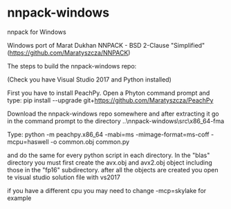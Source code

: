 # nnpack-windows
nnpack for Windows

Windows port of Marat Dukhan NNPACK - BSD 2-Clause "Simplified" (https://github.com/Maratyszcza/NNPACK)


The steps to build the nnpack-windows repo:

(Check you have Visual Studio 2017 and Python installed)

First you have to install PeachPy.
Open a Phyton command prompt and type:
pip install --upgrade git+https://github.com/Maratyszcza/PeachPy

Download the nnpack-windows repo somewhere and after extracting it 
go in the command prompt to the directory ..\nnpack-windows\src\x86_64-fma

Type: python -m peachpy.x86_64 -mabi=ms -mimage-format=ms-coff -mcpu=haswell -o common.obj common.py

and do the same for every python script in each directory. In the "blas" directory you must first create the avx.obj and avx2.obj object including those in the "fp16" subdirectory.
after all the objects are created you open te visual studio solution file with vs2017

if you have a different cpu you may need to change -mcp=skylake for example
